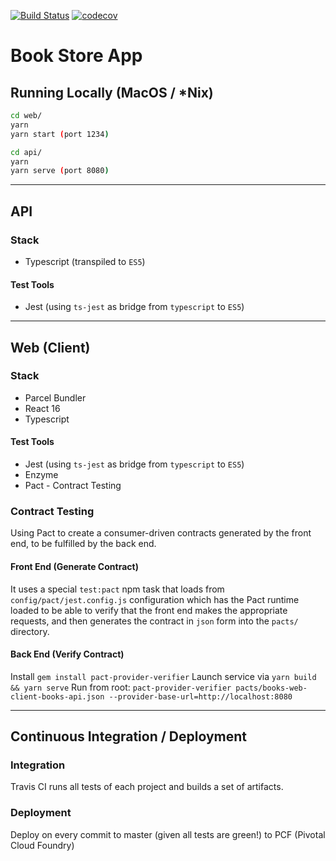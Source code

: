 [![Build Status](https://travis-ci.org/ddubson/book-store-app.svg?branch=master)](https://travis-ci.org/ddubson/book-store-app)
[![codecov](https://codecov.io/gh/ddubson/book-store-app/branch/master/graph/badge.svg)](https://codecov.io/gh/ddubson/book-store-app)

# Book Store App

## Running Locally (MacOS / *Nix)

```bash
cd web/
yarn
yarn start (port 1234)

cd api/
yarn
yarn serve (port 8080)
```

---

## API

### Stack

- Typescript (transpiled to `ES5`)

#### Test Tools

- Jest (using `ts-jest` as bridge from `typescript` to `ES5`)

---

## Web (Client)

### Stack

- Parcel Bundler
- React 16
- Typescript

#### Test Tools

- Jest (using `ts-jest` as bridge from `typescript` to `ES5`)
- Enzyme
- Pact - Contract Testing

### Contract Testing

Using Pact to create a consumer-driven contracts generated by the front end, to be fulfilled by the back end.

#### Front End (Generate Contract)

It uses a special `test:pact` npm task that loads from `config/pact/jest.config.js` configuration which has the Pact
runtime loaded to be able to verify that the front end makes the appropriate requests, and then generates the contract
in `json` form into the `pacts/` directory.

#### Back End (Verify Contract)

Install `gem install pact-provider-verifier`
Launch service via `yarn build && yarn serve`
Run from root: `pact-provider-verifier pacts/books-web-client-books-api.json --provider-base-url=http://localhost:8080`

---

## Continuous Integration / Deployment

### Integration

Travis CI runs all tests of each project and builds a set of artifacts.

### Deployment

Deploy on every commit to master (given all tests are green!) to
PCF (Pivotal Cloud Foundry)